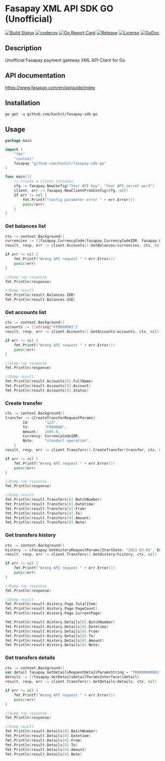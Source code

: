 # Fasapay XML API SDK GO (Unofficial)
[![Build Status](https://travis-ci.org/Kachit/dusupay-sdk-go.svg?branch=master)](https://travis-ci.org/Kachit/fasapay-sdk-go)
[![codecov](https://codecov.io/gh/Kachit/dusupay-sdk-go/branch/master/graph/badge.svg)](https://codecov.io/gh/Kachit/fasapay-sdk-go)
[![Go Report Card](https://goreportcard.com/badge/github.com/kachit/dusupay-sdk-go)](https://goreportcard.com/report/github.com/kachit/fasapay-sdk-go)
[![Release](https://img.shields.io/github/v/release/Kachit/dusupay-sdk-go.svg)](https://github.com/Kachit/fasapay-sdk-go/releases)
[![License](https://img.shields.io/github/license/mashape/apistatus.svg)](https://github.com/kachit/fasapay-sdk-go/blob/master/LICENSE)
[![GoDoc](https://pkg.go.dev/badge/github.com/kachit/dusupay-sdk-go)](https://pkg.go.dev/github.com/kachit/fasapay-sdk-go)

## Description
Unofficial Fasapay payment gateway XML API Client for Go

## API documentation
https://www.fasapay.com/en/apiguide/index

## Installation
```shell
go get -u github.com/kachit/fasapay-sdk-go
```

## Usage
```go
package main

import (
    "fmt"
    "context"
    fasapay "github.com/kachit/fasapay-sdk-go"
)

func main(){
    // Create a client instance
    cfg := fasapay.NewConfig("Your API key", "Your API secret word")
    client, err := fasapay.NewClientFromConfig(cfg, nil)
    if err != nil {
        fmt.Printf("config parameter error " + err.Error())
        panic(err)
    }
}
```
### Get balances list
```go
ctx := context.Background()
currencies := []fasapay.CurrencyCode{fasapay.CurrencyCodeIDR, fasapay.CurrencyCodeUSD}
result, resp, err := client.Accounts().GetBalances(currencies, ctx, nil)

if err != nil {
    fmt.Printf("Wrong API request " + err.Error())
    panic(err)
}

//Dump raw response
fmt.Println(response)

//Dump result
fmt.Println(result.Balances.IDR)
fmt.Println(result.Balances.USD)
```
### Get accounts list
```go
ctx := context.Background()
accounts := []string{"FP0000001"}
result, resp, err := client.Accounts().GetAccounts(accounts, ctx, nil)

if err != nil {
    fmt.Printf("Wrong API request " + err.Error())
    panic(err)
}

//Dump raw response
fmt.Println(response)

//Dump result
fmt.Println(result.Accounts[0].FullName)
fmt.Println(result.Accounts[0].Account)
fmt.Println(result.Accounts[0].Status)
```

### Create transfer
```go
ctx := context.Background()
transfer := &CreateTransferRequestParams{
		Id:       "123",
		To:       "FP89680",
		Amount:   1000.0,
		Currency: CurrencyCodeIDR,
		Note:     "standart operation",
	}
result, resp, err := client.Transfers().CreateTransfer(transfer, ctx, nil)

if err != nil {
    fmt.Printf("Wrong API request " + err.Error())
    panic(err)
}

//Dump raw response
fmt.Println(response)

//Dump result
fmt.Println(result.Transfers[0].BatchNumber)
fmt.Println(result.Transfers[0].Datetime)
fmt.Println(result.Transfers[0].From)
fmt.Println(result.Transfers[0].To)
fmt.Println(result.Transfers[0].Amount)
fmt.Println(result.Transfers[0].Note)
```

### Get transfers history
```go
ctx := context.Background()
history := &fasapay.GetHistoryRequestParams{StartDate: "2022-03-01", EndDate: "2022-03-28"}
result, resp, err := client.Transfers().GetHistory(history, ctx, nil)

if err != nil {
    fmt.Printf("Wrong API request " + err.Error())
    panic(err)
}

//Dump raw response
fmt.Println(response)

//Dump result
fmt.Println(result.History.Page.TotalItem)
fmt.Println(result.History.Page.PageCount)
fmt.Println(result.History.Page.CurrentPage)

fmt.Println(result.History.Details[0].BatchNumber)
fmt.Println(result.History.Details[0].Datetime)
fmt.Println(result.History.Details[0].From)
fmt.Println(result.History.Details[0].To)
fmt.Println(result.History.Details[0].Amount)
fmt.Println(result.History.Details[0].Note)
```

### Get transfers details
```go
ctx := context.Background()
var detail fasapay.GetDetailsRequestDetailParamsString = "TR0000000001"
details := []fasapay.GetDetailsDetailParamsInterface{&detail}
result, resp, err := client.Transfers().GetDetails(details, ctx, nil)

if err != nil {
    fmt.Printf("Wrong API request " + err.Error())
    panic(err)
}

//Dump raw response
fmt.Println(response)

//Dump result
fmt.Println(result.Details[0].BatchNumber)
fmt.Println(result.Details[0].Datetime)
fmt.Println(result.Details[0].From)
fmt.Println(result.Details[0].To)
fmt.Println(result.Details[0].Amount)
fmt.Println(result.Details[0].Note)
```